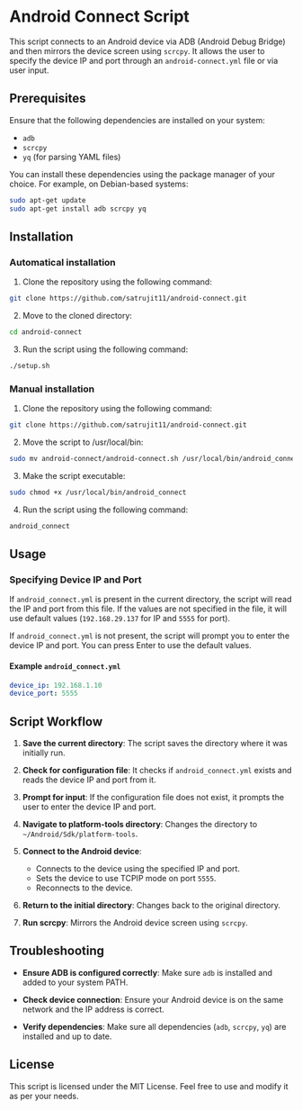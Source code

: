 # Android Connect Script

This script connects to an Android device via ADB (Android Debug Bridge) and then mirrors the device screen using `scrcpy`. It allows the user to specify the device IP and port through an `android-connect.yml` file or via user input.

## Prerequisites

Ensure that the following dependencies are installed on your system:

-   `adb`
-   `scrcpy`
-   `yq` (for parsing YAML files)

You can install these dependencies using the package manager of your choice. For example, on Debian-based systems:

```bash
sudo apt-get update
sudo apt-get install adb scrcpy yq
```

## Installation

### Automatical installation

1. Clone the repository using the following command:

```bash
git clone https://github.com/satrujit11/android-connect.git
```

2. Move to the cloned directory:

```bash
cd android-connect
```

3. Run the script using the following command:

```bash
./setup.sh
```

### Manual installation

1. Clone the repository using the following command:

```bash
git clone https://github.com/satrujit11/android-connect.git
```

2. Move the script to /usr/local/bin:

```bash
sudo mv android-connect/android-connect.sh /usr/local/bin/android_connect
```

3. Make the script executable:

```bash
sudo chmod +x /usr/local/bin/android_connect
```

4. Run the script using the following command:

```bash
android_connect
```

## Usage

### Specifying Device IP and Port

If `android_connect.yml` is present in the current directory, the script will read the IP and port from this file. If the values are not specified in the file, it will use default values (`192.168.29.137` for IP and `5555` for port).

If `android_connect.yml` is not present, the script will prompt you to enter the device IP and port. You can press Enter to use the default values.

#### Example `android_connect.yml`

```yaml
device_ip: 192.168.1.10
device_port: 5555
```

## Script Workflow

1. **Save the current directory**: The script saves the directory where it was initially run.

2. **Check for configuration file**: It checks if `android_connect.yml` exists and reads the device IP and port from it.

3. **Prompt for input**: If the configuration file does not exist, it prompts the user to enter the device IP and port.

4. **Navigate to platform-tools directory**: Changes the directory to `~/Android/Sdk/platform-tools`.

5. **Connect to the Android device**:

    - Connects to the device using the specified IP and port.
    - Sets the device to use TCPIP mode on port `5555`.
    - Reconnects to the device.

6. **Return to the initial directory**: Changes back to the original directory.

7. **Run scrcpy**: Mirrors the Android device screen using `scrcpy`.

## Troubleshooting

-   **Ensure ADB is configured correctly**: Make sure `adb` is installed and added to your system PATH.

-   **Check device connection**: Ensure your Android device is on the same network and the IP address is correct.

-   **Verify dependencies**: Make sure all dependencies (`adb`, `scrcpy`, `yq`) are installed and up to date.

## License

This script is licensed under the MIT License. Feel free to use and modify it as per your needs.

